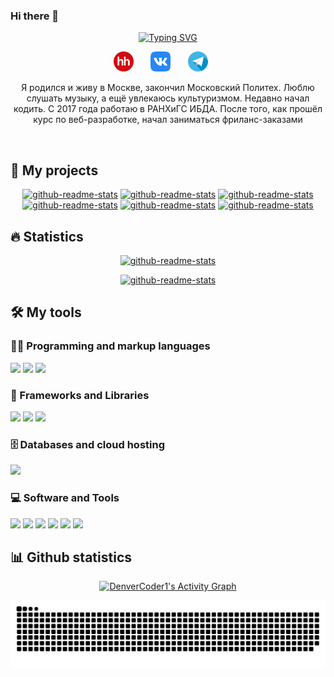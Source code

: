 ### Hi there 👋


<p align="center">
  <a href="https://git.io/typing-svg"><img src="https://readme-typing-svg.demolab.com?font=Fira+Code&duration=3000&color=C542DF&width=270&lines=+Welcome+to+my+GitHub;Frontend+developer" alt="Typing SVG" /></a>
</p>

<p align="center">
  <a href="https://hh.ru/resume/80424659ff021b134c0039ed1f34327a486673" target="_blank"><img width="32px" src="hh.png"/></a>
  &#8287;&#8287;&#8287;&#8287;&#8287;
  <a href="https://vk.com/id360041060" alt="Dev Pro Tips Discussion & Support Server" target="_blank"><img width="32px" src="vk.png"/></a>
  &#8287;&#8287;&#8287;&#8287;&#8287;
  <a href="https://web.telegram.org/?legacy=1#/im?p=@MikhailKopchenov" target="_blank"><img width="32px" alt="Dev.to" title="DenverCoder1 Dev.to" src="tg.png"></a>
  &#8287;&#8287;&#8287;&#8287;&#8287;
</p>
<p align="center" width="100px">
Я родился и живу в Москве,
              закончил Московский Политех. Люблю слушать музыку, а ещё увлекаюсь культуризмом.
              Недавно начал кодить. С 2017 года работаю в РАНХиГС ИБДА.
              После того, как прошёл курс  по веб-разработке,
              начал заниматься фриланс-заказами
</p>
<br/>

## 📕 My projects

<p align="center">
  <a href="https://github.com/michaelkopchenov/movies-explorer-frontend"><img src="https://github-readme-stats.vercel.app/api/pin/?username=michaelkopchenov&repo=movies-explorer-frontend&show_icons=true&theme=material-palenight&border_radius=25" alt="github-readme-stats"></a>
  <a href="https://github.com/michaelkopchenov/movies-explorer-api"><img src="https://github-readme-stats.vercel.app/api/pin/?username=michaelkopchenov&repo=movies-explorer-api&show_icons=true&theme=material-palenight&border_radius=25" alt="github-readme-stats"></a>
  <a href="https://github.com/MichaelKopchenov/fast-digital-decision"><img src="https://github-readme-stats.vercel.app/api/pin/?username=michaelkopchenov&repo=fast-digital-decision&show_icons=true&theme=material-palenight&border_radius=25" alt="github-readme-stats"></a>
  <a href="https://github.com/MichaelKopchenov/react-mesto-api-full-gha"><img src="https://github-readme-stats.vercel.app/api/pin/?username=michaelkopchenov&repo=react-mesto-api-full-gha&show_icons=true&theme=material-palenight&border_radius=25" alt="github-readme-stats"></a>
  <a href="https://github.com/michaelkopchenov/russian-travel"><img src="https://github-readme-stats.vercel.app/api/pin/?username=michaelkopchenov&repo=russian-travel&show_icons=true&theme=material-palenight&border_radius=25" alt="github-readme-stats"></a>
  <a href="https://github.com/michaelkopchenov/how-to-learn"><img src="https://github-readme-stats.vercel.app/api/pin/?username=michaelkopchenov&repo=how-to-learn&show_icons=true&theme=material-palenight&border_radius=25" alt="github-readme-stats"></a>
</p>

## 🔥 Statistics

<p align="center">
  <a href="https://github.com/anuraghazra/github-readme-stats"><img src="https://github-readme-stats.vercel.app/api?username=michaelkopchenov&theme=cobalt" alt="github-readme-stats"></a>
  
</p>
<p align="center">
<a href="https://github.com/anuraghazra/github-readme-stats"><img src="https://github-readme-stats.vercel.app/api/top-langs/?username=michaelkopchenov&layout=compact&theme=shades-of-purple" alt="github-readme-stats"></a>
</p>

## 🛠️ My tools

### 👨‍💻 Programming and markup languages

<p>
    <img src="https://cdn.jsdelivr.net/gh/devicons/devicon/icons/css3/css3-original-wordmark.svg"  width="40"/>
    <img src="https://cdn.jsdelivr.net/gh/devicons/devicon/icons/html5/html5-original-wordmark.svg"  width="40"/>
    <img src="https://cdn.jsdelivr.net/gh/devicons/devicon/icons/javascript/javascript-original.svg"  width="40"/>
</p>

### 🧰 Frameworks and Libraries

<p>
    <img src="https://cdn.jsdelivr.net/gh/devicons/devicon/icons/react/react-original-wordmark.svg"  width="40"/>
    <img src="https://cdn.jsdelivr.net/gh/devicons/devicon/icons/express/express-original.svg"  width="40"/>
    <img src="https://cdn.jsdelivr.net/gh/devicons/devicon/icons/nodejs/nodejs-original.svg"  width="40"/>
</p>

### 🗄️ Databases and cloud hosting

<p>
    <img src="https://cdn.jsdelivr.net/gh/devicons/devicon/icons/mongodb/mongodb-original-wordmark.svg" width="40"/>
</p>

### 💻 Software and Tools

<p>
    <img src="https://cdn.jsdelivr.net/gh/devicons/devicon/icons/google/google-original.svg" width="40"/>
    <img src="https://cdn.jsdelivr.net/gh/devicons/devicon/icons/git/git-original.svg" width="40"/>
    <img src="https://cdn.jsdelivr.net/gh/devicons/devicon/icons/github/github-original-wordmark.svg" width="40"/>
    <img src="https://www.svgrepo.com/show/354202/postman-icon.svg" width="40"/>
    <img src="https://www.svgrepo.com/show/354388/stackoverflow.svg" width="60"/>
    <img src="https://cdn.jsdelivr.net/gh/devicons/devicon/icons/vscode/vscode-original.svg" width="40"/>
</p>

## 📊 Github statistics
<p align="center">
  <a href="https://github.com/ashutosh00710/github-readme-activity-graph"><img alt="DenverCoder1's Activity Graph" src="https://github-readme-streak-stats.herokuapp.com/?user=michaelkopchenov&theme=react" /></a>
</p>
<p align="center">
<img alt="DenverCoder1's Activity Graph" src="https://github.com/Platane/snk/raw/output/github-contribution-grid-snake.svg"/>
</p>
